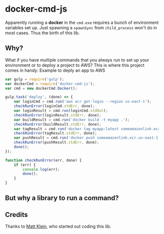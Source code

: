 # docker-cmd-js
Apparently running a **docker** in the `cmd.exe` requires a bunch of environment variables set up. Just spawning a `spawnSync` from `child_process` won't do in most cases. Thus the birth of this lib.

## Why?
What if you have multiple commands that you always run to set up your environment or to deploy a project to AWS?
This is where this project comes in handy:
Example to deply an app to AWS
```javascript
var gulp = require('gulp');
var dockerCmd = require('docker-cmd-js');
var cmd = new dockerCmd.Docker();

gulp.task('deploy', (done) => {
    var loginCmd = cmd.run('aws ecr get-login --region us-east-1');
    checkRunError(loginCmd.stdErr, done);
    var loginResult = cmd.run(loginCmd.stdOut);
    checkRunError(loginResult.stdErr, done);
    var buildResult = cmd.run('docker build -t myapp .');
    checkRunError(buildResult.stdErr, done);
    var tagResult = cmd.run('docker tag myapp:latest someamazonlink.ecr.us-east-1.amazonaws.com/myapp:latest');
    checkRunError(tagResult.stdErr, done);
    var pushResult = cmd.run('docker push someamazonlink.ecr.us-east-1.amazonaws.com/myapp:latest');
    checkRunError(pushResult.stdErr, done);
    done();
});

function checkRunError(err, done) {
    if (err) {
        console.log(err);
        done();
    }
}
```

## But why a library to run a command?



## Credits
Thanks to [Matt Klein](https://github.com/mattklein999), who started out coding this lib.